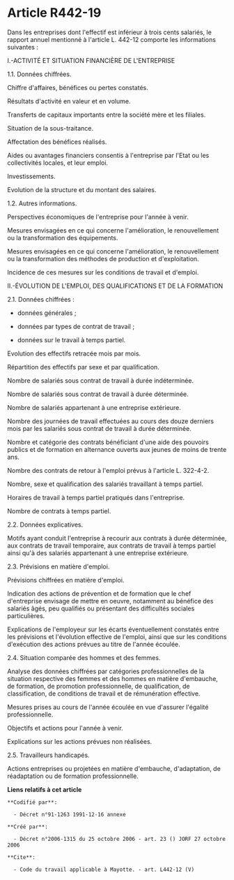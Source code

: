 # Article R442-19

Dans les entreprises dont l'effectif est inférieur à trois cents salariés, le rapport annuel mentionné à l'article L. 442-12
comporte les informations suivantes : 

I.-ACTIVITÉ ET SITUATION FINANCIÈRE DE L'ENTREPRISE 

1.1. Données chiffrées. 

Chiffre d'affaires, bénéfices ou pertes constatés. 

Résultats d'activité en valeur et en volume. 

Transferts de capitaux importants entre la société mère et les filiales. 

Situation de la sous-traitance. 

Affectation des bénéfices réalisés. 

Aides ou avantages financiers consentis à l'entreprise par l'Etat ou les collectivités locales, et leur emploi. 

Investissements. 

Evolution de la structure et du montant des salaires. 

1.2. Autres informations. 

Perspectives économiques de l'entreprise pour l'année à venir. 

Mesures envisagées en ce qui concerne l'amélioration, le renouvellement ou la transformation des équipements. 

Mesures envisagées en ce qui concerne l'amélioration, le renouvellement ou la transformation des méthodes de production et
d'exploitation. 

Incidence de ces mesures sur les conditions de travail et d'emploi. 

II.-ÉVOLUTION DE L'EMPLOI, DES QUALIFICATIONS ET DE LA FORMATION 

2.1. Données chiffrées :

- données générales ;

- données par types de contrat de travail ;

- données sur le travail à temps partiel. 

Evolution des effectifs retracée mois par mois. 

Répartition des effectifs par sexe et par qualification. 

Nombre de salariés sous contrat de travail à durée indéterminée. 

Nombre de salariés sous contrat de travail à durée déterminée. 

Nombre de salariés appartenant à une entreprise extérieure. 

Nombre des journées de travail effectuées au cours des douze derniers mois par les salariés sous contrat de travail à durée
déterminée. 

Nombre et catégorie des contrats bénéficiant d'une aide des pouvoirs publics et de formation en alternance ouverts aux jeunes
de moins de trente ans. 

Nombre des contrats de retour à l'emploi prévus à l'article L. 322-4-2. 

Nombre, sexe et qualification des salariés travaillant à temps partiel. 

Horaires de travail à temps partiel pratiqués dans l'entreprise. 

Nombre de contrats à temps partiel. 

2.2. Données explicatives. 

Motifs ayant conduit l'entreprise à recourir aux contrats à durée déterminée, aux contrats de travail temporaire, aux
contrats de travail à temps partiel ainsi qu'à des salariés appartenant à une entreprise extérieure. 

2.3. Prévisions en matière d'emploi. 

Prévisions chiffrées en matière d'emploi. 

Indication des actions de prévention et de formation que le chef d'entreprise envisage de mettre en oeuvre, notamment au
bénéfice des salariés âgés, peu qualifiés ou présentant des difficultés sociales particulières. 

Explications de l'employeur sur les écarts éventuellement constatés entre les prévisions et l'évolution effective de
l'emploi, ainsi que sur les conditions d'exécution des actions prévues au titre de l'année écoulée. 

2.4. Situation comparée des hommes et des femmes. 

Analyse des données chiffrées par catégories professionnelles de la situation respective des femmes et des hommes en matière
d'embauche, de formation, de promotion professionnelle, de qualification, de classification, de conditions de travail et de
rémunération effective. 

Mesures prises au cours de l'année écoulée en vue d'assurer l'égalité professionnelle. 

Objectifs et actions pour l'année à venir. 

Explications sur les actions prévues non réalisées. 

2.5. Travailleurs handicapés. 

Actions entreprises ou projetées en matière d'embauche, d'adaptation, de réadaptation ou de formation professionnelle.

**Liens relatifs à cet article**

	**Codifié par**:

	  - Décret n°91-1263 1991-12-16 annexe

	**Créé par**:

	  - Décret n°2006-1315 du 25 octobre 2006 - art. 23 () JORF 27 octobre 2006

	**Cite**:

	  - Code du travail applicable à Mayotte. - art. L442-12 (V)
